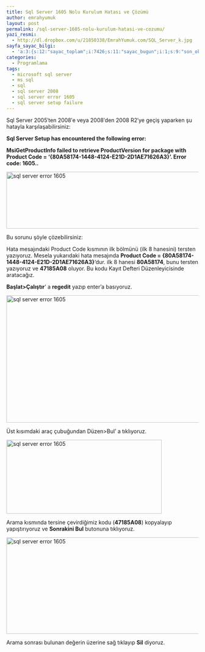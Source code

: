 ```yaml
---
title: Sql Server 1605 Nolu Kurulum Hatası ve Çözümü
author: emrahyumuk
layout: post
permalink: /sql-server-1605-nolu-kurulum-hatasi-ve-cozumu/
yazi_resmi:
  - http://dl.dropbox.com/u/21850338/EmrahYumuk.com/SQL_Server_k.jpg
sayfa_sayac_bilgi:
  - 'a:3:{s:12:"sayac_toplam";i:7426;s:11:"sayac_bugun";i:1;s:9:"son_okuma";i:1366292691;}'
categories:
  - Programlama
tags:
  - microsoft sql server
  - ms sql
  - sql
  - sql server 2008
  - sql server error 1605
  - sql server setup failure
---
```

Sql Server 2005&#8242;ten 2008&#8242;e veya 2008&#8242;den 2008 R2&#8242;ye geçiş yaparken şu hatayla karşılaşabilirsiniz:

**Sql Server Setup has encountered the following error:**

**MsiGetProductInfo failed to retrieve ProductVersion for package with Product Code = ‘{80A58174-1448-4124-E21D-2D1AE71626A3}’. Error code: 1605..**

<!--more-->

<img class="alignnone" title="sql server error 1605" src="http://dl.dropbox.com/u/21850338/EmrahYumuk.com/sql-error-1605.png" alt="sql server error 1605" width="540" height="149" />

Bu sorunu şöyle çözebilirsiniz:

Hata mesajındaki Product Code kısmının ilk bölmünü (ilk 8 hanesini) tersten yazıyoruz. Mesela yukarıdaki hata mesajında **Product Code = {80A58174-1448-4124-E21D-2D1AE71626A3}**&#8216;dur. ilk 8 hanesi **80A58174**, bunu tersten yazıyoruz ve **47185A08** oluyor. Bu kodu Kayıt Defteri Düzenleyicisinde aratacağız.

**Başlat>Çalıştır**&#8216; a **regedit** yazıp enter&#8217;a basıyoruz.

<img class="alignnone" title="sql server error 1605" src="http://dl.dropbox.com/u/21850338/EmrahYumuk.com/sql-error-1605-a.jpg" alt="sql server error 1605" width="573" height="334" />

Üst kısımdaki araç çubuğundan Düzen>Bul&#8217; a tıklıyoruz.

<img class="alignnone" title="sql server error 1605" src="http://dl.dropbox.com/u/21850338/EmrahYumuk.com/sql-error-1605-b.jpg" alt="sql server error 1605" width="407" height="194" />

Arama kısmında tersine çevirdiğimiz kodu (**47185A08**) kopyalayıp yapıştırıyoruz ve **Sonrakini Bul** butonuna tıklıyoruz.

<img class="alignnone" title="sql server error 1605" src="http://dl.dropbox.com/u/21850338/EmrahYumuk.com/sql-error-1605-c.jpg" alt="sql server error 1605" width="522" height="253" />

Arama sonrası bulunan değerin üzerine sağ tıklayıp **Sil** diyoruz.
